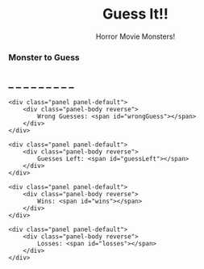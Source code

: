 <!DOCTYPE html>
<html lang="en">
<head>
    <meta charset="UTF-8">
    <title>Guess It Game|T.Hamilton</title>
    <link rel="stylesheet" href="assets/reset.css">
    <!-- Latest compiled and minified CSS -->
    <link rel="stylesheet" href="https://maxcdn.bootstrapcdn.com/bootstrap/3.3.7/css/bootstrap.min.css" integrity="sha384-BVYiiSIFeK1dGmJRAkycuHAHRg32OmUcww7on3RYdg4Va+PmSTsz/K68vbdEjh4u" crossorigin="anonymous">
    <link rel="stylesheet" href="assets/style.css">
    <!-- Font -->
    <link href="https://fonts.googleapis.com/css?family=Creepster" rel="stylesheet">

</head>
<body>

<div class="container"> 
    <div class="jumbotron jumbotron-fluid">
        <div class="container">
          <center><h1 class="display-3">Guess It!!</h1>
          <p class="lead">Horror Movie Monsters!</p></center>
        </div>
    </div>
    
  <div class="bgImage">
    <div class="panel panel-default">
        <div class="panel-heading">
            <h3 class="panel-title">Monster to Guess</h3>
        </div>
        <div class="panel-body">
            <h2 id="wordToGuess">_ _ _ _ _ _ _ _ _</h2>
        </div>
    </div>

    <div class="panel panel-default">
        <div class="panel-body reverse">
            Wrong Guesses: <span id="wrongGuess"></span>
        </div>
    </div>

    <div class="panel panel-default">
        <div class="panel-body reverse">
            Guesses Left: <span id="guessLeft"></span>
        </div>
    </div>

    <div class="panel panel-default">
        <div class="panel-body reverse">
            Wins: <span id="wins"></span>
        </div>
    </div>  
    
    <div class="panel panel-default">
        <div class="panel-body reverse">
            Losses: <span id="losses"></span>
        </div>
    </div> 
  </div>  
</div>   

<script src="function.js"></script>

 
</body>
</html>
